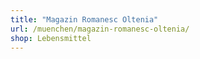 ```yaml
---
title: "Magazin Romanesc Oltenia"
url: /muenchen/magazin-romanesc-oltenia/
shop: Lebensmittel
---
```

